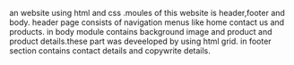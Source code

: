 an website using html and css .moules of this website is header,footer and body.
header page consists of navigation menus like home contact us and products.
in body module contains background image and product and product details.these part was deveeloped by using html grid.
in footer section  contains contact details and copywrite details.
